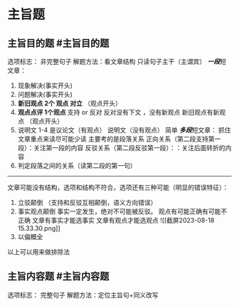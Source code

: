 # 主旨题
## 主旨目的题 #主旨目的题 
选项标志： 非完整句子 
解题方法：看文章结构 只读句子主干（主谓宾）
***一段***短文章：
1. 现象解决(事实开头)
2. 问题解决(事实开头)
3. **新旧观点 2个 观点 对立**  （观点开头） 
4. **观点点评 1个观点**  支持 or 反对 反对没有下文 ，没有新观点 新旧观点有新观点 （观点开头）
5. 说明文 1-4 是议论文（有观点）  说明文（没有观点） 简单
***多段***短文章：
抓住文章重点来读尽可能少读
主要考的是段落关系
正向关系（第二段支持第一段）：关注第一段的内容
反驳关系（第二段反驳第一段）：：关注后面转折的内容
1. 判定段落之间的关系（读第二段的第一句）

----------
文章可能没有结构，选项和结构不符合，选项还有三种可能（明显的错误特征）：
1. 立驳颠倒 （支持和反驳互相颠倒，语义方向错误）
2. 事实观点颠倒
事实一定发生，绝对不可能被反驳。 观点有可能正确有可能不正确
文章有事实才能选事实 
文章有观点才能选观点
![[截屏2023-08-18 15.33.30.png]]
3. 以偏概全


以上可以用来做排除法
## 主旨内容题  #主旨内容题
选项标志： 完整句子 
解题方法：定位主旨句+同义改写